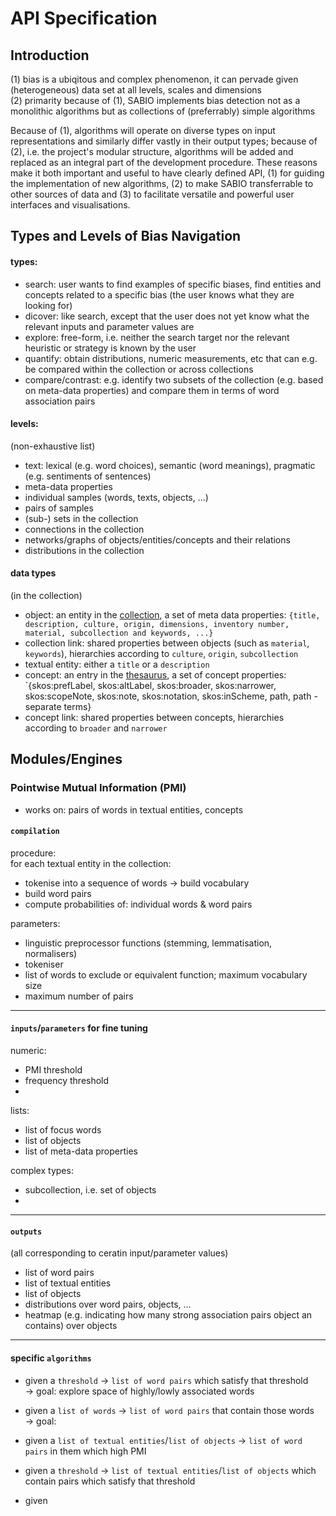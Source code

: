 # API Specification


## Introduction

(1) bias is a ubiqitous and complex phenomenon, it can pervade given (heterogeneous) data set at all levels, scales and dimensions  
(2) primarity because of (1), SABIO implements bias detection not as a monolithic algorithms but as collections of (preferrably) simple algorithms  

Because of (1), algorithms will operate on diverse types on input representations and similarly differ vastly in their output types; because of (2), i.e. the project's modular structure, algorithms will be added and replaced as an integral part of the development procedure. These reasons make it both important and useful to have clearly defined API, (1) for guiding the implementation of new algorithms, (2) to make SABIO transferrable to other sources of data and (3) to facilitate versatile and powerful user interfaces and visualisations.


## Types and Levels of Bias Navigation

#### types:
 
  - search: user wants to find examples of specific biases, find entities and concepts related to a specific bias (the user knows what they are looking for)
  - dicover: like search, except that the user does not yet know what the relevant inputs and parameter values are
  - explore: free-form, i.e. neither the search target nor the relevant heuristic or strategy is known by the user
  - quantify: obtain distributions, numeric measurements, etc that can e.g. be compared within the collection or across collections
  - compare/contrast: e.g. identify two subsets of the collection (e.g. based on meta-data properties) and compare them in terms of word association pairs


#### levels:
(non-exhaustive list)

  - text: lexical (e.g. word choices), semantic (word meanings), pragmatic (e.g. sentiments of sentences)
  - meta-data properties
  - individual samples (words, texts, objects, ...)
  - pairs of samples
  - (sub-) sets in the collection
  - connections in the collection
  - networks/graphs of objects/entities/concepts and their relations
  - distributions in the collection


#### data types 
(in the collection)

 - object: an entity in the [collection](https://collectie.wereldculturen.nl), a set of meta data properties: `{title, description, culture, origin, dimensions, inventory number, material, subcollection and keywords, ...}`
 - collection link: shared properties between objects (such as `material`, `keywords`), hierarchies according to `culture`, `origin`, `subcollection` 
 - textual entity: either a `title` or a `description`
 - concept: an entry in the [thesaurus](https://collectie.wereldculturen.nl/thesaurus), a set of concept properties: `{skos:prefLabel, skos:altLabel, skos:broader, skos:narrower, skos:scopeNote, skos:note, skos:notation, skos:inScheme, path, path - separate terms}
 - concept link: shared properties between concepts, hierarchies according to `broader` and `narrower`


## Modules/Engines


### Pointwise Mutual Information (PMI)

 - works on: pairs of words in textual entities, concepts

#### `compilation`

 procedure:  
 for each textual entity in the collection:
   - tokenise into a sequence of words -> build vocabulary
   - build word pairs
   - compute probabilities of: individual words & word pairs 

 parameters:
   - linguistic preprocessor functions (stemming, lemmatisation, normalisers)
   - tokeniser
   - list of words to exclude or equivalent function; maximum vocabulary size
   - maximum number of pairs

---
#### `inputs`/`parameters` for fine tuning

numeric:
 - PMI threshold 
 - frequency threshold
 - 

lists:
 - list of focus words
 - list of objects
 - list of meta-data properties
 
complex types:
 - subcollection, i.e. set of objects
 - 


--- 
#### `outputs`

(all corresponding to ceratin input/parameter values)

 - list of word pairs
 - list of textual entities
 - list of objects
 - distributions over word pairs, objects, ...
 - heatmap (e.g. indicating how many strong association pairs object an contains) over objects

---
#### specific `algorithms`

 - given a `threshold` -> `list of word pairs` which satisfy that threshold  
   -> goal: explore space of highly/lowly associated words
 - given a `list of words` -> `list of word pairs` that contain those words  
   -> goal: 
 - given a `list of textual entities`/`list of objects` -> `list of word pairs` in them which high PMI

 - given a `threshold` -> `list of textual entities`/`list of objects` which contain pairs which satisfy that threshold
 - given 



 
 
 
 
 
